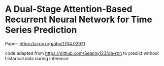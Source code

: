 # A Dual-Stage Attention-Based Recurrent Neural Network for Time Series Prediction

Paper: https://arxiv.org/abs/1704.02971

code adapted from https://github.com/Seanny123/da-rnn to predict without historical data during inference
